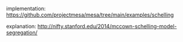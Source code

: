 implementation: https://github.com/projectmesa/mesa/tree/main/examples/schelling

explanation: http://nifty.stanford.edu/2014/mccown-schelling-model-segregation/

